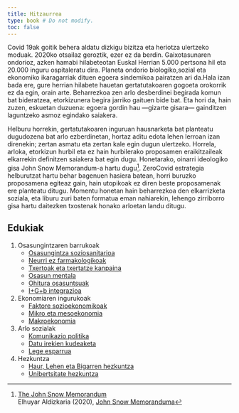 ```yaml
---
title: Hitzaurrea
type: book # Do not modify.
toc: false
---
```


Covid 19ak goitik behera aldatu dizkigu bizitza eta heriotza ulertzeko moduak. 2020ko otsailaz geroztik, ezer ez da berdin. Gaixotasunaren ondorioz, azken hamabi hilabeteotan Euskal Herrian 5.000 pertsona hil eta 20.000 inguru ospitaleratu dira. Planeta ondorio biologiko,sozial eta ekonomiko ikaragarriak dituen egoera sindemikoa pairatzen ari da.Hala izan bada ere, gure herrian hilabete hauetan gertatutakoaren gogoeta orokorrik ez da egin, orain arte. Beharrezkoa zen arlo desberdinei begirada komun bat bideratzea, etorkizunera begira jarriko gaituen bide bat. Eta hori da, hain zuzen, eskuetan duzuena: egoera gordin hau —gizarte gisara— gainditzen laguntzeko asmoz egindako saiakera.

Helburu horrekin, gertatutakoaren inguruan hausnarketa bat planteatu dugudozena bat arlo ezberdinetan, hortaz aditu edota lehen lerroan izan direnekin; zertan asmatu eta zertan kale egin dugun ulertzeko. Horrela, arloka, etorkizun hurbil eta ez hain hurbilerako proposamen eraikitzaileak elkarrekin definitzen saiakera bat egin dugu. Honetarako, oinarri ideologiko gisa John Snow Memorandum-a hartu dugu[^1]. ZeroCovid estrategia helburutzat hartu behar bagenuen hasiera batean, horri buruzko proposamena egiteaz gain, hain utopikoak ez diren beste proposamenak ere planteatu ditugu. Momentu honetan hain beharrezkoa den elkarrizketa soziala, eta liburu zuri baten formatua eman nahiarekin, lehengo zirriborro gisa hartu daitezken txostenak honako arloetan landu ditugu. 

## Edukiak

1. Osasungintzaren barrukoak
    - [Osasungintza soziosanitarioa](osasungintza)
    - [Neurri ez farmakologikoak](neurri-ez-farmakologikoak) 
    - [Txertoak eta txertatze kanpaina](txertoak)
    - [Osasun mentala](osasun-mentala)
    - [Ohitura osasuntsuak](ohitura-osasuntsuak)
    - [I+G+b integrazioa](ikerketa)
2. Ekonomiaren ingurukoak
    - [Faktore sozioekonomikoak](sozioekonomia)
    - [Mikro eta mesoekonomia](mikro-mesoekonomia)
    - [Makroekonomia](makroekonomia)
3. Arlo sozialak
    - [Komunikazio politika](komunikazioa)
    - [Datu irekien kudeaketa](datu-irekiak)
    - [Lege esparrua](lege-esparrua)
4. Hezkuntza 
    - [Haur, Lehen eta Bigarren hezkuntza](haur-lehen-bigarren-hezkuntza)
    - [Unibertsitate hezkuntza](unibertsitate-hezkuntza)

[^1]: [The John Snow Memorandum](https://www.johnsnowmemo.com)  
    Elhuyar Aldizkaria (2020), [John Snow Memoranduma](https://aldizkaria.elhuyar.eus/albisteak/john-snow-memoranduma/)
